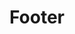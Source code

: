---
title: "Footer"
layout: gxp/component-details
type: Site furniture
root: "site-footer"
usage: "This is the page footer"
tags: 
    - current
---